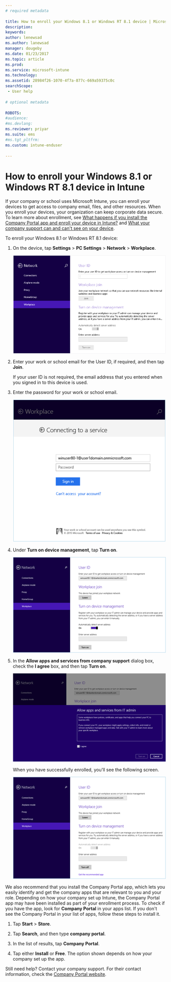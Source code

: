 ```yaml
---
# required metadata

title: How to enroll your Windows 8.1 or Windows RT 8.1 device | Microsoft Docs
description:
keywords:
author: lenewsad
ms.author: lanewsad
manager: dougeby
ms.date: 01/23/2017
ms.topic: article
ms.prod:
ms.service: microsoft-intune
ms.technology:
ms.assetid: 28984f26-1070-4f7a-877c-669a59375c0c
searchScope:
 - User help

# optional metadata

ROBOTS:  
#audience:
#ms.devlang:
ms.reviewer: priyar
ms.suite: ems
#ms.tgt_pltfrm:
ms.custom: intune-enduser

---
```


# How to enroll your Windows 8.1 or Windows RT 8.1 device in Intune

If your company or school uses Microsoft Intune, you can enroll your devices to get access to company email, files, and other resources. When you enroll your devices, your organization can keep corporate data secure. To learn more about enrollment, see [What happens if you install the Company Portal app and enroll your device in Intune?](what-happens-if-you-install-the-company-portal-app-and-enroll-your-device-in-intune-windows.md) and [What your company support can and can't see on your device](what-info-can-your-company-see-when-you-enroll-your-device-in-intune.md).


To enroll your Windows 8.1 or Windows RT 8.1 device:

1.  On the device, tap **Settings** &gt; **PC Settings** &gt; **Network** &gt; **Workplace**.

    ![nav-to-workplace](./media/W81-1-workplacejoin.png)

2.  Enter your work or school email for the User ID, if required, and then tap **Join**.

    If your user ID is not required,  the email address that you entered when you signed in to this device is used.

3.  Enter the password for your work or school email.

    ![type-password](./media/W81-2-workplacesettings_signin.png)

4.  Under **Turn on device management**, tap **Turn on**.

    ![turn-on-device-management](./media/W81-3-dev-mgt-turn-on.png)

5.  In the **Allow apps and services from company support** dialog box, check the  **I agree** box, and then tap **Turn on**.

    ![turn-on-allow-apps-services](./media/W81-4-agree-allow-apps-services.png)

    When you have successfully enrolled, you'll see the following screen.

    ![enrollment-complete](./media/W81-5-enrolled-done.png)

We also recommend that you install the Company Portal app, which lets you easily identify and get the company apps that are relevant to you and your role. Depending on how your company set up Intune, the Company Portal app may have been installed as part of your enrollment process. To check if you have the app, look for **Company Portal** in your apps list. If you don't see the Company Portal in your list of apps, follow these steps to install it.

1.  Tap **Start** &gt; **Store**.

2.  Tap **Search**, and then type **company portal**.

3.  In the list of results, tap **Company Portal**.

4.  Tap  either **Install** or **Free**. The option shown depends on how your company set up the app.

Still need help? Contact your company support. For their contact information, check the [Company Portal website](https://portal.manage.microsoft.com#HelpDeskDialog).
